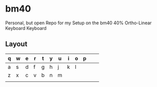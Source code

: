 # bm40
Personal, but open Repo for my Setup on the bm40 40% Ortho-Linear Keyboard Keyboard

## Layout

| q | w | e | r | t | y | u | i | o | p |   |   |
|---|---|---|---|---|---|---|---|---|---|---|---|
| a | s | d | f | g | h | j | k | l |   |   |   |
| z | x | c | v | b | n | m |   |   |   |   |   |
|   |   |   |   |   |      ||   |   |   |   |   |
